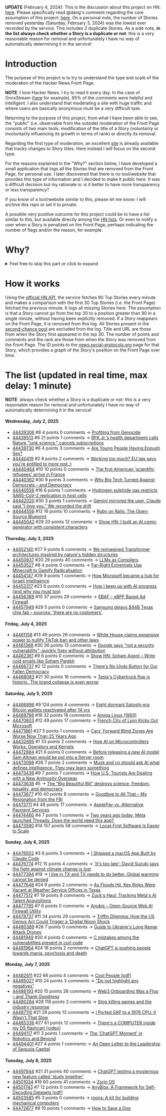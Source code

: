 **UPDATE** (February 4, 2024): This is the discussion about this project on HN: [here](https://news.ycombinator.com/item?id=39230513). Please specifically read @dang's comment regarding the core assumption of this project: [here](https://news.ycombinator.com/item?id=39231537). On a personal note, the number of Stories removed yesterday (Saturday, February 3, 2024) was the lowest ever recorded by the service. This includes 2 duplicate Stories. As a side note, **in the list always check whether a Story is a duplicate or not**: this is a very reasonable reason for removal and unfortunately I have no way of automatically determining it in the service!

# Introduction

The purpose of this project is to try to understand the type and scale of the moderation of the Hacker News Front Page.

**NOTE**: I love Hacker News. I try to read it every day. In the case of OnnxStream ([here](https://news.ycombinator.com/item?id=37752632) for example), 95% of the comments were helpful and intelligent. I also understand that moderating a site with huge traffic and where users are basically anonymous must be a very difficult task.

Returning to the purpose of this project, from what I have been able to see, the "public" (i.e. observable from the outside) moderation of the Front Page consists of two main tools: modification of the title of a Story (voluntarily or involuntarily influencing its growth in terms of rank) or directly its removal.

Regarding the first type of moderation, an excellent [site](https://hackernewstitles.netlify.app/) is already available that tracks changes to Story titles. Here instead I will focus on the second type.

For the reasons explained in the "Why?" section below, I have developed a small application that logs all the Stories that are removed from the Front Page, for personal use. I later discovered that there is no tool/website that provides this type of information and I decided to make it public here. It was a difficult decision but my rationale is: is it better to have more transparency or less transparency?

If you know of a tool/website similar to this, please let me know: I will archive this repo or set it to private.

A possible very positive outcome for this project could be to have a list similar to this, but available directly among the [HN lists](https://news.ycombinator.com/lists). Or even to notify a user when a Story is penalized on the Front Page, perhaps indicating the number of flags and/or the reason, for example.

# Why?

<details>
<summary>Feel free to skip this part or click to expand</summary>

A friend of mine posted two Stories on Hacker News related to OnnxStream (31 days apart), the first related to SDXL Turbo support and the second related to TinyLlama and Mistral 7B support.

In the case of the [first](https://news.ycombinator.com/item?id=38646969), the Story was among the first on the Front Page, until its title was changed from "Stable Diffusion Turbo on a Raspberry Pi Zero 2 generates an image in 29 minutes" to "OnnxStream: Stable Diffusion XL 1.0 Base on a Raspberry Pi Zero 2". This effectively "killed" the Story. One user pointed out that the new title didn't reflect the spirit of the Story (thanks @practice9).

In the case of the [second](https://news.ycombinator.com/item?id=38991145), the Story was in third place on the Front Page, less than an hour after the submission. In this case it was simply removed from the Front Page.

Having discovered this, perplexed, I sent an email to the moderator. @dang, who was very kind and quick in his response, explained to me that the Story had been flagged by users even without being explicitly [flagged], and that he could therefore only hypothesize the causes of the flag. His hypothesis was that (some?) users might be fed up with news related to LLMs.

While I have no reason to doubt Daniel's good faith, it's hard to believe that HN users would be tired of LLM-related news.

So I decided to develop a small console application to determine the frequency of this phenomenon (actually I was also motivated by the prospect of writing some C# code, after more than 2 years of complete abstinence). I subsequently discovered that there were no tools/websites that monitored this specific phenomenon and I therefore decided to make it public here.

</details>

# How it works

Using the [official HN API](https://github.com/HackerNews/API), the service fetches 90 Top Stories every minute and makes a comparison with the first 30 Top Stories (i.e. the Front Page) fetched the previous minute. It logs all missing Stories here. The assumption is that a Story cannot go from the top 30 to a position greater than 90 in a single minute, without having been explicitly removed. If a Story reappears on the Front Page, it is removed from this log. All Stories present in the [second-chance pool](https://news.ycombinator.com/pool) are excluded from the log. Title and URL are those from when the Story first appeared in the top 30. The number of points and comments and the rank are those from when the Story was removed from the Front Page. The ID points to the [news.social-protocols.org](https://news.social-protocols.org) page for that Story, which provides a graph of the Story's position on the Front Page over time.

# The list (updated in real time, max delay: 1 minute)

**NOTE**: always check whether a Story is a duplicate or not: this is a very reasonable reason for removal and unfortunately I have no way of automatically determining it in the service!

#### **Wednesday, July 2, 2025**
<!-- HN:44439306:start -->
* [44439306](https://news.social-protocols.org/stats?id=44439306) #8 4 points 0 comments -> [Profiting from Genocide](https://chrishedges.substack.com/p/profiting-from-genocide)<!-- HN:44439306:end --><!-- HN:44439513:start -->
* [44439513](https://news.social-protocols.org/stats?id=44439513) #6 21 points 1 comments -> [RFK Jr.'s health department calls Nature "junk science," cancels subscriptions](https://arstechnica.com/health/2025/07/rfk-jr-s-health-department-calls-nature-junk-science-cancels-subscriptions/)<!-- HN:44439513:end --><!-- HN:44439730:start -->
* [44439730](https://news.social-protocols.org/stats?id=44439730) #6 4 points 3 comments -> [Are Young People Having Enough Sex?](https://www.newyorker.com/magazine/2025/06/30/the-case-against-the-sexual-revolution-louise-perry-book-review-the-second-coming-carter-sherman)<!-- HN:44439730:end --><!-- HN:44440419:start -->
* [44440419](https://news.social-protocols.org/stats?id=44440419) #2 8 points 2 comments -> [Working too much? EU law says you're entitled to more rest.:)](https://nureti.com/blog/things-you-did-not-know-eu-time-directive/)<!-- HN:44440419:end --><!-- HN:44440464:start -->
* [44440464](https://news.social-protocols.org/stats?id=44440464) #10 10 points 0 comments -> [The first American 'scientific refugees' arrive in France](https://www.politico.eu/article/meet-first-academic-refugees-fleeing-us-france-science-program/)<!-- HN:44440464:end --><!-- HN:44440362:start -->
* [44440362](https://news.social-protocols.org/stats?id=44440362) #30 9 points 3 comments -> [Why Big Tech Turned Against Democrats – and Democracy](https://paulkrugman.substack.com/p/why-big-tech-turned-against-democrats)<!-- HN:44440362:end --><!-- HN:44440556:start -->
* [44440556](https://news.social-protocols.org/stats?id=44440556) #16 6 points 1 comments -> [Hydrogen sulphide gas restricts SARS-CoV-2 replication in host cells](https://iisc.ac.in/hydrogen-sulphide-gas-restricts-sars-cov-2-replication-in-host-cells/)<!-- HN:44440556:end --><!-- HN:44442020:start -->
* [44442020](https://news.social-protocols.org/stats?id=44442020) #30 3 points 1 comments -> [Gemini mirrored the user. Claude said "I love you." We recorded the drift](https://drive.proton.me/urls/QZQ6QN5AVM#xp94MAFlT8gD)<!-- HN:44442020:end --><!-- HN:44444556:start -->
* [44444556](https://news.social-protocols.org/stats?id=44444556) #12 16 points 10 comments -> [Ruby on Rails: The Open-Source Blueprint](https://blog.codeminer42.com/ruby-on-rails-the-open-source-blueprint/)<!-- HN:44444556:end --><!-- HN:44445042:start -->
* [44445042](https://news.social-protocols.org/stats?id=44445042) #29 20 points 12 comments -> [Show HN: I built an AI comic generator with consistent characters](https://www.glimora.ai)<!-- HN:44445042:end -->
#### **Thursday, July 3, 2025**<!-- HN:44452140:start -->
* [44452140](https://news.social-protocols.org/stats?id=44452140) #27 9 points 6 comments -> [We reimagined Transformer architectures inspired by nature's hidden structures](https://ieeexplore.ieee.org/document/10754699)<!-- HN:44452140:end --><!-- HN:44450937:start -->
* [44450937](https://news.social-protocols.org/stats?id=44450937) #20 29 points 40 comments -> [LLMs as Compilers](https://resync-games.com/blog/engineering/llms-as-compiler)<!-- HN:44450937:end --><!-- HN:44453527:start -->
* [44453527](https://news.social-protocols.org/stats?id=44453527) #8 4 points 0 comments -> [Far-Right Extremists Use Minecraft to Gamify Radicalisation](https://gnet-research.org/2025/07/02/playing-with-hate-how-far-right-extremists-use-minecraft-to-gamify-radicalisation/)<!-- HN:44453527:end --><!-- HN:44454147:start -->
* [44454147](https://news.social-protocols.org/stats?id=44454147) #29 9 points 1 comments -> [How Microsoft became a hub for Israeli intelligence](https://thegrayzone.com/2025/05/23/microsoft-hub-israeli-intel/)<!-- HN:44454147:end --><!-- HN:44453317:start -->
* [44453317](https://news.social-protocols.org/stats?id=44453317) #23 6 points 0 comments -> [How I keep up with AI progress (and why you must too)](https://blog.nilenso.com/blog/2025/06/23/how-i-keep-up-with-ai-progress/)<!-- HN:44453317:end --><!-- HN:44456389:start -->
* [44456389](https://news.social-protocols.org/stats?id=44456389) #10 37 points 29 comments -> [EBAF – eBPF Based Ad Firewall](https://github.com/Kazedaa/eBAF)<!-- HN:44456389:end --><!-- HN:44457949:start -->
* [44457949](https://news.social-protocols.org/stats?id=44457949) #29 5 points 0 comments -> [Samsung delays $44B Texas chip fab – sources: 'there are no customers'](https://www.tomshardware.com/tech-industry/semiconductors/samsung-delays-usd44-billion-texas-chip-fab-sources-say-completion-halted-because-there-are-no-customers)<!-- HN:44457949:end -->
#### **Friday, July 4, 2025**
<!-- HN:44461158:start -->
* [44461158](https://news.social-protocols.org/stats?id=44461158) #13 49 points 26 comments -> [White House claims expansive power to nullify TikTok ban and other laws](https://www.nytimes.com/2025/07/03/us/politics/trump-bondi-tiktok-executive-power.html)<!-- HN:44461158:end --><!-- HN:44461368:start -->
* [44461368](https://news.social-protocols.org/stats?id=44461368) #30 36 points 13 comments -> [Google says "not a security vulnerability", quickly fixes without attribution](https://groups.google.com/g/certificate-transparency/c/u8SsXgSFbz4/m/CThyzj-QBAAJ)<!-- HN:44461368:end --><!-- HN:44462361:start -->
* [44462361](https://news.social-protocols.org/stats?id=44462361) #9 6 points 0 comments -> [Show HN: Soham Agent – Write cold emails like Soham Parekh](https://buildthatidea.com/sohamagent/6c604d4f-caac-475f-b489-d568210f905a)<!-- HN:44462361:end --><!-- HN:44466737:start -->
* [44466737](https://news.social-protocols.org/stats?id=44466737) #2 12 points 0 comments -> [There's No Undo Button for Our Fallen Democracy](https://kottke.org/25/07/theres-no-undo-button-for-our-fallen-democracy)<!-- HN:44466737:end --><!-- HN:44468083:start -->
* [44468083](https://news.social-protocols.org/stats?id=44468083) #21 30 points 16 comments -> [Tesla's Cybertruck flop is historic. The brand collapse is even worse](https://www.dailykos.com/stories/2025/7/3/2331384/-Tesla-s-Cybertruck-flop-is-historic-The-brand-collapse-is-even-worse)<!-- HN:44468083:end -->
#### **Saturday, July 5, 2025**
<!-- HN:44466896:start -->
* [44466896](https://news.social-protocols.org/stats?id=44466896) #9 124 points 4 comments -> [Eight dormant Satoshi-era Bitcoin wallets reactivated after 14 yrs](https://twitter.com/WatcherGuru/status/1941167512491864554)<!-- HN:44466896:end --><!-- HN:44469798:start -->
* [44469798](https://news.social-protocols.org/stats?id=44469798) #16 32 points 16 comments -> [Amiga Linux (1993)](https://groups.google.com/g/comp.sys.amiga.emulations/c/xUgrpylQOXk)<!-- HN:44469798:end --><!-- HN:44470803:start -->
* [44470803](https://news.social-protocols.org/stats?id=44470803) #12 49 points 17 comments -> [French City of Lyon Kicks Out Microsoft](https://news.itsfoss.com/french-city-replaces-microsoft/)<!-- HN:44470803:end --><!-- HN:44471861:start -->
* [44471861](https://news.social-protocols.org/stats?id=44471861) #27 5 points 1 comments -> [Cars' Forward Blind Zones Are Worse Now Than 25 Years Ago](https://www.caranddriver.com/news/a65219830/car-blind-zones-study-iihs/)<!-- HN:44471861:end --><!-- HN:44432895:start -->
* [44432895](https://news.social-protocols.org/stats?id=44432895) #1 33 points 2 comments -> [How AI on Microcontrollers Works: Operators and Kernels](https://danielmangum.com/posts/ai-microcontrollers-operators-kernels/)<!-- HN:44432895:end --><!-- HN:44472884:start -->
* [44472884](https://news.social-protocols.org/stats?id=44472884) #21 6 points 0 comments -> [Before releasing a new AI model Sam Altman would be put into a Server room](https://twitter.com/the_yanco/status/1941388896387875282)<!-- HN:44472884:end --><!-- HN:44473098:start -->
* [44473098](https://news.social-protocols.org/stats?id=44473098) #26 7 points 2 comments -> [Musk and co should ask AI what defines intelligence. They may learn something](https://observer.co.uk/news/columnists/article/musk-and-co-should-ask-an-ai-what-defines-intelligence-they-may-learn-something)<!-- HN:44473098:end --><!-- HN:44473436:start -->
* [44473436](https://news.social-protocols.org/stats?id=44473436) #9 7 points 7 comments -> [How U.S. Tourists Are Dealing with a New Animosity Overseas](https://www.wsj.com/lifestyle/travel/american-international-travel-tips-0a70af73)<!-- HN:44473436:end --><!-- HN:44473638:start -->
* [44473638](https://news.social-protocols.org/stats?id=44473638) #5 -> [The "Big Beautiful Bill" destroys science, freedom, equality, and democracy](https://news.immunologic.org/p/rip-america-or-at-least-the-american)<!-- HN:44473638:end --><!-- HN:44473677:start -->
* [44473677](https://news.social-protocols.org/stats?id=44473677) #10 40 points 8 comments -> [Goodbye to All That – My Resignation from the FBI](https://www.lawfaremedia.org/article/goodbye-to-all-that)<!-- HN:44473677:end --><!-- HN:44473711:start -->
* [44473711](https://news.social-protocols.org/stats?id=44473711) #4 48 points 17 comments -> [ApplePay vs. Alternative Payment Services](https://www.taler.net/en/news/2025-05.html)<!-- HN:44473711:end --><!-- HN:44474460:start -->
* [44474460](https://news.social-protocols.org/stats?id=44474460) #4 7 points 1 comments -> [Two years ago today, Meta launched Threads. Does the world need this app?](https://stylestitches.substack.com/p/who-really-needs-threads)<!-- HN:44474460:end --><!-- HN:44473590:start -->
* [44473590](https://news.social-protocols.org/stats?id=44473590) #14 157 points 58 comments -> [Local-First Software Is Easier to Scale](https://elijahpotter.dev/articles/local-first_software_is_easier_to_scale)<!-- HN:44473590:end -->
#### **Sunday, July 6, 2025**
<!-- HN:44476502:start -->
* [44476502](https://news.social-protocols.org/stats?id=44476502) #3 6 points 3 comments -> [I Shipped a macOS App Built by Claude Code](https://www.indragie.com/blog/i-shipped-a-macos-app-built-entirely-by-claude-code)<!-- HN:44476502:end --><!-- HN:44476774:start -->
* [44476774](https://news.social-protocols.org/stats?id=44476774) #12 15 points 4 comments -> ['It's too late': David Suzuki says the fight against climate change is lost](https://www.ipolitics.ca/2025/07/02/its-too-late-david-suzuki-says-the-fight-against-climate-change-is-lost/)<!-- HN:44476774:end --><!-- HN:44477394:start -->
* [44477394](https://news.social-protocols.org/stats?id=44477394) #19 -> [I live in TX and TX needs to do better. Global warming cannot be denied](https://www.cnn.com/2025/07/05/climate/texas-flooding-forecast-response)<!-- HN:44477394:end --><!-- HN:44477648:start -->
* [44477648](https://news.social-protocols.org/stats?id=44477648) #24 9 points 2 comments -> [As Floods Hit, Key Roles Were Vacant at Weather Service Offices in Texas](https://www.nytimes.com/2025/07/05/us/politics/texas-floods-warnings-vacancies.html)<!-- HN:44477648:end --><!-- HN:44477512:start -->
* [44477512](https://news.social-protocols.org/stats?id=44477512) #7 19 points 8 comments -> [Zuck's Haul: Tracking Meta's AI Talent Acquisitions](https://zuckshaul.com)<!-- HN:44477512:end --><!-- HN:44477785:start -->
* [44477785](https://news.social-protocols.org/stats?id=44477785) #7 6 points 0 comments -> [Anubis – Open-Source Web AI Firewall Utility](https://github.com/TecharoHQ/anubis)<!-- HN:44477785:end --><!-- HN:44478737:start -->
* [44478737](https://news.social-protocols.org/stats?id=44478737) #11 34 points 29 comments -> [Triffin Dilemma: How the US Genius Act Could Trigger a 'Digital Nixon Shock](https://www.haebom.dev/archive?tl=en&post=943zqpmqrk14g2wnvy87)<!-- HN:44478737:end --><!-- HN:44480389:start -->
* [44480389](https://news.social-protocols.org/stats?id=44480389) #26 7 points 0 comments -> [Guide to Ukraine's Long Range Attack Drones](http://www.hisutton.com/Ukraine-OWA-UAVs.html)<!-- HN:44480389:end --><!-- HN:44481949:start -->
* [44481949](https://news.social-protocols.org/stats?id=44481949) #20 4 points 0 comments -> [C mistakes among the vulnerabilities present in curl code](https://mastodon.social/@bagder/114806766613678922)<!-- HN:44481949:end --><!-- HN:44481964:start -->
* [44481964](https://news.social-protocols.org/stats?id=44481964) #24 16 points 2 comments -> [ChatGPT is pushing people towards mania, psychosis and death](https://www.the-independent.com/tech/chatgpt-psychosis-ai-therapy-chatbot-b2781202.html)<!-- HN:44481964:end -->
#### **Monday, July 7, 2025**
<!-- HN:44482611:start -->
* [44482611](https://news.social-protocols.org/stats?id=44482611) #22 66 points 4 comments -> [Cool People [pdf]](https://www.apa.org/pubs/journals/releases/xge-xge0001799.pdf)<!-- HN:44482611:end --><!-- HN:44485027:start -->
* [44485027](https://news.social-protocols.org/stats?id=44485027) #10 24 points 3 comments -> ["Do not highlight any negatives"](https://www.google.com/search?q=%22do+not+highlight+any+negatives%22+site%3Aarxiv.org)<!-- HN:44485027:end --><!-- HN:44486193:start -->
* [44486193](https://news.social-protocols.org/stats?id=44486193) #20 15 points 28 comments -> [Web3 Onboarding Was a Flop – and Thank Goodness](https://tomhadley.link/blog/web3-onboarding-flop)<!-- HN:44486193:end --><!-- HN:44480284:start -->
* [44480284](https://news.social-protocols.org/stats?id=44480284) #28 118 points 2 comments -> [Stop killing games and the industry response](https://blog.kronis.dev/blog/stop-killing-games)<!-- HN:44480284:end --><!-- HN:44487110:start -->
* [44487110](https://news.social-protocols.org/stats?id=44487110) #21 28 points 13 comments -> [I Ported SAP to a 1976 CPU. It Wasn't That Slow](https://github.com/oisee/zvdb-z80/blob/master/ZVDB-Z80-ABAP.md)<!-- HN:44487110:end --><!-- HN:44485336:start -->
* [44485336](https://news.social-protocols.org/stats?id=44485336) #27 61 points 12 comments -> [There's a COMPUTER inside my DS flashcart [video]](https://www.youtube.com/watch?v=uq0pJmd7GAA)<!-- HN:44485336:end --><!-- HN:44494117:start -->
* [44494117](https://news.social-protocols.org/stats?id=44494117) #11 3 points 1 comments -> [The 'ChatGPT Moment' in Robotics and Beyond](https://paritoshmohan.substack.com/p/the-chatgpt-moment-in-robotics-and)<!-- HN:44494117:end --><!-- HN:44494401:start -->
* [44494401](https://news.social-protocols.org/stats?id=44494401) #27 4 points 1 comments -> [An Open Letter to the Leadership of Sequoia Capital](https://shaunmaguire.fyi/)<!-- HN:44494401:end -->
#### **Tuesday, July 8, 2025**<!-- HN:44497844:start -->
* [44497844](https://news.social-protocols.org/stats?id=44497844) #21 31 points 40 comments -> [ChatGPT testing a mysterious new feature called 'study together'](https://techcrunch.com/2025/07/07/chatgpt-is-testing-a-mysterious-new-feature-called-study-together/)<!-- HN:44497844:end --><!-- HN:44501034:start -->
* [44501034](https://news.social-protocols.org/stats?id=44501034) #19 60 points 41 comments -> [Zorin OS](https://zorin.com/os/)<!-- HN:44501034:end --><!-- HN:44501743:start -->
* [44501743](https://news.social-protocols.org/stats?id=44501743) #7 12 points 0 comments -> [AnyBlox: A Framework for Self-Decoding Datasets [pdf]](https://gienieczko.com/anyblox-paper)<!-- HN:44501743:end --><!-- HN:44503585:start -->
* [44503585](https://news.social-protocols.org/stats?id=44503585) #5 3 points 0 comments -> [roons: A kit for building mechanical computers](https://whomtech.com/roons/)<!-- HN:44503585:end --><!-- HN:44472877:start -->
* [44472877](https://news.social-protocols.org/stats?id=44472877) #8 10 points 1 comments -> [How to Save a Dog](https://www.newyorker.com/news/the-weekend-essay/how-to-save-a-dog)<!-- HN:44472877:end -->